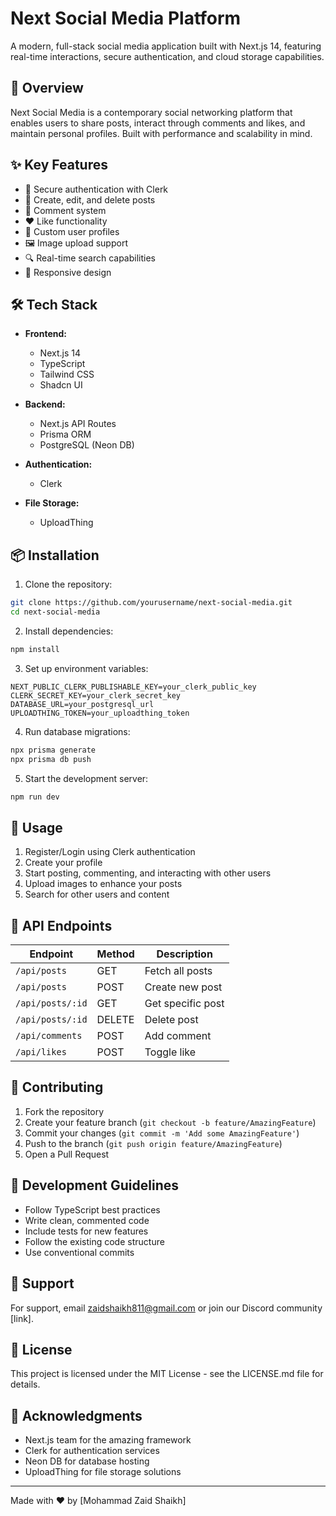 # Next Social Media Platform

A modern, full-stack social media application built with Next.js 14, featuring real-time interactions, secure authentication, and cloud storage capabilities.

## 🌟 Overview

Next Social Media is a contemporary social networking platform that enables users to share posts, interact through comments and likes, and maintain personal profiles. Built with performance and scalability in mind.

## ✨ Key Features

- 🔐 Secure authentication with Clerk
- 📝 Create, edit, and delete posts
- 💭 Comment system
- ❤️ Like functionality
- 👤 Custom user profiles
- 🖼️ Image upload support
- 🔍 Real-time search capabilities
- 📱 Responsive design

## 🛠️ Tech Stack

- **Frontend:**
  - Next.js 14
  - TypeScript
  - Tailwind CSS
  - Shadcn UI

- **Backend:**
  - Next.js API Routes
  - Prisma ORM
  - PostgreSQL (Neon DB)

- **Authentication:**
  - Clerk

- **File Storage:**
  - UploadThing

## 📦 Installation

1. Clone the repository:
````bash
git clone https://github.com/yourusername/next-social-media.git
cd next-social-media
````

2. Install dependencies:
````bash
npm install
````

3. Set up environment variables:
````env
NEXT_PUBLIC_CLERK_PUBLISHABLE_KEY=your_clerk_public_key
CLERK_SECRET_KEY=your_clerk_secret_key
DATABASE_URL=your_postgresql_url
UPLOADTHING_TOKEN=your_uploadthing_token
````

4. Run database migrations:
````bash
npx prisma generate
npx prisma db push
````

5. Start the development server:
````bash
npm run dev
````

## 🚀 Usage

1. Register/Login using Clerk authentication
2. Create your profile
3. Start posting, commenting, and interacting with other users
4. Upload images to enhance your posts
5. Search for other users and content

## 🔄 API Endpoints

| Endpoint | Method | Description |
|----------|---------|-------------|
| `/api/posts` | GET | Fetch all posts |
| `/api/posts` | POST | Create new post |
| `/api/posts/:id` | GET | Get specific post |
| `/api/posts/:id` | DELETE | Delete post |
| `/api/comments` | POST | Add comment |
| `/api/likes` | POST | Toggle like |

## 👥 Contributing

1. Fork the repository
2. Create your feature branch (`git checkout -b feature/AmazingFeature`)
3. Commit your changes (`git commit -m 'Add some AmazingFeature'`)
4. Push to the branch (`git push origin feature/AmazingFeature`)
5. Open a Pull Request

## 📝 Development Guidelines

- Follow TypeScript best practices
- Write clean, commented code
- Include tests for new features
- Follow the existing code structure
- Use conventional commits

## 🤝 Support

For support, email zaidshaikh811@gmail.com or join our Discord community [link].

## 📜 License

This project is licensed under the MIT License - see the LICENSE.md file for details.

## 🙏 Acknowledgments

- Next.js team for the amazing framework
- Clerk for authentication services
- Neon DB for database hosting
- UploadThing for file storage solutions

---
Made with ❤️ by [Mohammad Zaid Shaikh]



